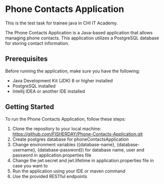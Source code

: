 # Phone Contacts Application
This is the test task for trainee java in CHI IT Academy.

The Phone Contacts Application is a Java-based application that allows managing phone contacts. This application utilizes a PostgreSQL database for storing contact information.

## Prerequisites

Before running the application, make sure you have the following:

- Java Development Kit (JDK) 8 or higher installed
- PostgreSQL installed
- Intellij IDEA or another IDE installed

## Getting Started

To run the Phone Contacts Application, follow these steps:

1. Clone the repository to your local machine: https://github.com/FISHERDAY/Phone-Contacts-Application.git
2. Create postgres database for phoneContactsApplication
3. Change environment variables ({database-name}, {database-username}, {database-password}) for database name, user and password in application.properties file
4. Change the jwt.secret and jwt.lifetime in application.properties file in case you want to
5. Run the application using your IDE or maven command
6. Use the provided RESTful endpoints

